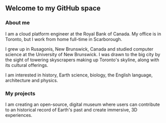 ## Welcome to my GitHub space

### About me

I am a cloud platform engineer at the Royal Bank of Canada. My office is in Toronto, but I work from home full-time in Scarborough.

I grew up in Rusagonis, New Brunswick, Canada and studied computer science at the University of New Brunswick.
I was drawn to the big city by the sight of towering skyscrapers making up Toronto's skyline, along with its cultural offerings.

I am interested in history, Earth science, biology, the English language, architecture and physics.

### My projects

I am creating an open-source, digital museum where users can contribute to an historical record of Earth's past and create immersive, 3D experiences.
